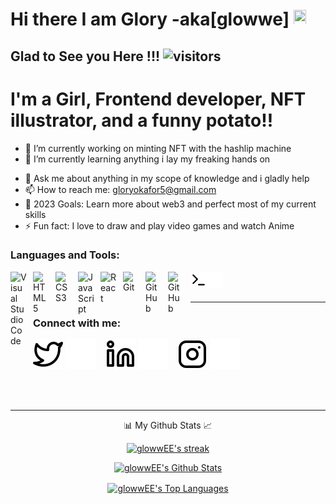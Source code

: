 # Hi there I am Glory -aka[glowwe] <img src="https://media.giphy.com/media/hvRJCLFzcasrR4ia7z/giphy.gif" width="20px" height="25px">


 ## Glad to See you Here !!!   ![visitors](https://visitor-badge.glitch.me/badge?page_id=${glowwEE})


# I'm a Girl, Frontend developer, NFT illustrator, and a funny potato!!

- 🔭 I’m currently working on minting NFT with the hashlip machine
- 🌱 I’m currently learning anything i lay my freaking hands on 
<!-- - 👯 I’m looking to collaborate on ... -->
<!-- - 🤔 I’m looking for help with  -->
- 💬 Ask me about anything in my scope of knowledge and i gladly help
- 📫 How to reach me: gloryokafor5@gmail.com
- 🥅 2023 Goals: Learn more about web3 and perfect most of my current skills
- ⚡ Fun fact: I love to draw and play video games and watch Anime


### Languages and Tools:

<img align="left" alt="Visual Studio Code" width="26px" src="https://cdn.jsdelivr.net/gh/devicons/devicon/icons/vscode/vscode-original.svg" style="padding-right:10px;" />
<img align="left" alt="HTML5" width="26px" src="https://cdn.jsdelivr.net/gh/devicons/devicon/icons/html5/html5-original.svg" style="padding-right:10px;" />
<img align="left" alt="CSS3" width="26px" src="https://cdn.jsdelivr.net/gh/devicons/devicon/icons/css3/css3-original.svg" style="padding-right:10px;" />
<img align="left" alt="JavaScript" width="26px" src="https://cdn.jsdelivr.net/gh/devicons/devicon/icons/javascript/javascript-original.svg" style="padding-right:10px;" />
<img align="left" alt="React" width="26px" src="https://cdn.jsdelivr.net/gh/devicons/devicon/icons/react/react-original.svg" style="padding-right:10px;" />
<img align="left" alt="Git" width="26px" src="https://cdn.jsdelivr.net/gh/devicons/devicon/icons/git/git-original.svg" style="padding-right:10px;" />
<img align="left" alt="GitHub" width="26px" src="https://user-images.githubusercontent.com/3369400/139447912-e0f43f33-6d9f-45f8-be46-2df5bbc91289.png" style="padding-right:10px;" />
<img align="left" alt="GitHub" width="26px" src="https://user-images.githubusercontent.com/3369400/139448065-39a229ba-4b06-434b-bc67-616e2ed80c8f.png" style="padding-right:10px;" />
<img align="left" alt="Terminal" width="26px" src="./img/terminal-light.svg" />
<img align="left" alt="Terminal" width="26px" src="./img/terminal-dark.svg" />


<br />
<br />

---
### Connect with me:

[![website](./img/twitter-light.svg)](https://twitter.com/gloryokafor6#gh-light-mode-only)
[![website](./img/twitter-dark.svg)](https://twitter.com/gloryokafor6#gh-dark-mode-only)
&nbsp;&nbsp;
[![website](./img/linkedin-light.svg)](www.linkedin.com/in/glory-okafor-953a65217#gh-light-mode-only)
[![website](./img/linkedin-dark.svg)](www.linkedin.com/in/glory-okafor-953a65217#gh-dark-mode-only)
&nbsp;&nbsp;
[![website](./img/instagram-light.svg)](https://www.instagram.com/_glowwe_#gh-light-mode-only)
[![website](./img/instagram-dark.svg)](https://www.instagram.com/_glowwe_#gh-dark-mode-only)


<br />
<br />

---
<p align="center" width="60px" >
    📊 My Github Stats 📈
 </p>

<p align="center">
    <a href="https://github.com/glowwEE/github-readme-streak-stats">
        <img title="🔥 Get streak stats for your profile at git.io/streak-stats" alt="glowwEE's streak" src="https://github-readme-streak-stats.herokuapp.com/?user=glowwEE&theme=blue-green&hide_border=true&stroke=0000&background=060A0CD0"/>
    </a>
</p>

<p align="center">
    <a href="https://github.com/glowwEE/github-readme-stats"><img alt="glowwEE's Github Stats"  src="https://github-readme-stats.vercel.app/api?username=glowwEE&show_icons=true&count_private=true&theme=blue-green&hide_border=true&bg_color=0D1117" /></a>
</p>

<p align="center">
  <a href="https://github.com/GhostGramm/github-readme-stats"><img alt="glowwEE's Top Languages" align="center" src="https://github-readme-stats.vercel.app/api/top-langs/?username=glowwEE&langs_count=8&count_private=true&layout=compact&theme=blue-green&hide_border=true&bg_color=0D1117" /></a>
</p>